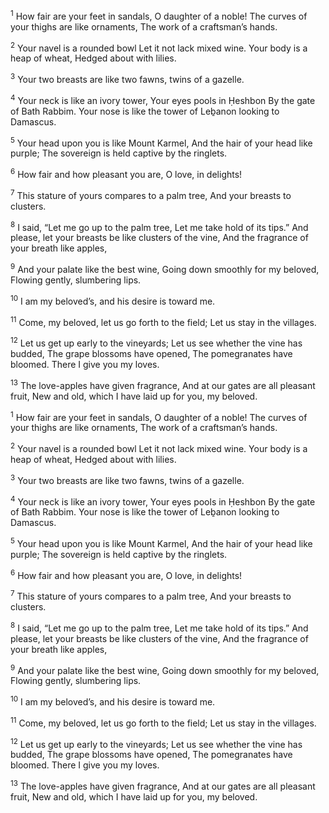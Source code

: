<sup>1</sup> How fair are your feet in sandals, O daughter of a noble! The curves of your thighs are like ornaments, The work of a craftsman’s hands.

<sup>2</sup> Your navel is a rounded bowl Let it not lack mixed wine. Your body is a heap of wheat, Hedged about with lilies.

<sup>3</sup> Your two breasts are like two fawns, twins of a gazelle.

<sup>4</sup> Your neck is like an ivory tower, Your eyes pools in Ḥeshbon By the gate of Bath Rabbim. Your nose is like the tower of Leḇanon looking to Damascus.

<sup>5</sup> Your head upon you is like Mount Karmel, And the hair of your head like purple; The sovereign is held captive by the ringlets.

<sup>6</sup> How fair and how pleasant you are, O love, in delights!

<sup>7</sup> This stature of yours compares to a palm tree, And your breasts to clusters.

<sup>8</sup> I said, “Let me go up to the palm tree, Let me take hold of its tips.” And please, let your breasts be like clusters of the vine, And the fragrance of your breath like apples,

<sup>9</sup> And your palate like the best wine, Going down smoothly for my beloved, Flowing gently, slumbering lips.

<sup>10</sup> I am my beloved’s, and his desire is toward me.

<sup>11</sup> Come, my beloved, let us go forth to the field; Let us stay in the villages.

<sup>12</sup> Let us get up early to the vineyards; Let us see whether the vine has budded, The grape blossoms have opened, The pomegranates have bloomed. There I give you my loves.

<sup>13</sup> The love-apples have given fragrance, And at our gates are all pleasant fruit, New and old, which I have laid up for you, my beloved.

<sup>1</sup> How fair are your feet in sandals, O daughter of a noble! The curves of your thighs are like ornaments, The work of a craftsman’s hands.

<sup>2</sup> Your navel is a rounded bowl Let it not lack mixed wine. Your body is a heap of wheat, Hedged about with lilies.

<sup>3</sup> Your two breasts are like two fawns, twins of a gazelle.

<sup>4</sup> Your neck is like an ivory tower, Your eyes pools in Ḥeshbon By the gate of Bath Rabbim. Your nose is like the tower of Leḇanon looking to Damascus.

<sup>5</sup> Your head upon you is like Mount Karmel, And the hair of your head like purple; The sovereign is held captive by the ringlets.

<sup>6</sup> How fair and how pleasant you are, O love, in delights!

<sup>7</sup> This stature of yours compares to a palm tree, And your breasts to clusters.

<sup>8</sup> I said, “Let me go up to the palm tree, Let me take hold of its tips.” And please, let your breasts be like clusters of the vine, And the fragrance of your breath like apples,

<sup>9</sup> And your palate like the best wine, Going down smoothly for my beloved, Flowing gently, slumbering lips.

<sup>10</sup> I am my beloved’s, and his desire is toward me.

<sup>11</sup> Come, my beloved, let us go forth to the field; Let us stay in the villages.

<sup>12</sup> Let us get up early to the vineyards; Let us see whether the vine has budded, The grape blossoms have opened, The pomegranates have bloomed. There I give you my loves.

<sup>13</sup> The love-apples have given fragrance, And at our gates are all pleasant fruit, New and old, which I have laid up for you, my beloved.

